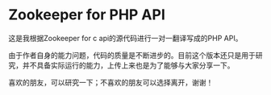 # Zookeeper for PHP API #

这是我根据Zookeeper for c api的源代码进行一对一翻译写成的PHP API。

由于作者自身的能力问题，代码的质量是不断进步的。目前这个版本还只是用于研究，并不具备实际运行的能力，上传上来也是为了能够与大家分享一下。

喜欢的朋友，可以研究一下；不喜欢的朋友可以选择离开，谢谢！